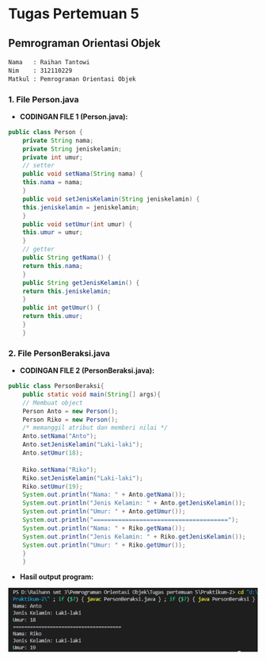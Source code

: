 # Tugas Pertemuan 5
## Pemrograman Orientasi Objek

```sh
Nama   : Raihan Tantowi
Nim    : 312110229
Matkul : Pemrograman Orientasi Objek
```

### 1. File Person.java
* **CODINGAN FILE 1 (Person.java):**
```java
public class Person {
    private String nama;
    private String jeniskelamin;
    private int umur;
    // setter
    public void setNama(String nama) {
    this.nama = nama;
    }
    public void setJenisKelamin(String jeniskelamin) {
    this.jeniskelamin = jeniskelamin;
    }
    public void setUmur(int umur) {
    this.umur = umur;
    }
    // getter
    public String getNama() {
    return this.nama;
    }
    public String getJenisKelamin() {
    return this.jeniskelamin;
    }
    public int getUmur() {
    return this.umur;
    }
    }
```


### 2. File PersonBeraksi.java
* **CODINGAN FILE 2 (PersonBeraksi.java):**
```java
public class PersonBeraksi{
    public static void main(String[] args){
    // Membuat object
    Person Anto = new Person();
    Person Riko = new Person();
    /* memanggil atribut dan memberi nilai */
    Anto.setNama("Anto");
    Anto.setJenisKelamin("Laki-laki");
    Anto.setUmur(18);

    Riko.setNama("Riko");
    Riko.setJenisKelamin("Laki-laki");
    Riko.setUmur(19);
    System.out.println("Nama: " + Anto.getNama());
    System.out.println("Jenis Kelamin: " + Anto.getJenisKelamin());
    System.out.println("Umur: " + Anto.getUmur());
    System.out.println("======================================");
    System.out.println("Nama: " + Riko.getNama());
    System.out.println("Jenis Kelamin: " + Riko.getJenisKelamin());
    System.out.println("Umur: " + Riko.getUmur());
    }
    }
```

* **Hasil output program:**

![Gambar 1](Screenshoot/ss1.png)
